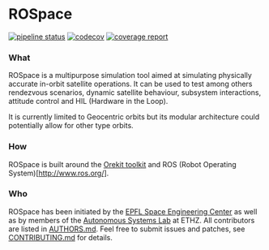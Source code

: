 # ROSpace

[![pipeline status](https://gitlab.com/eSpace-epfl/rospace/rdv-cap-sim/badges/master/pipeline.svg)](https://gitlab.com/eSpace-epfl/rospace/rdv-cap-sim/commits/master)
[![codecov](https://codecov.io/gl/rospace/rdv-cap-sim/branch/master/graph/badge.svg?token=BKZJjUEI6Y)](https://codecov.io/gl/rospace/rdv-cap-sim)
[![coverage report](https://gitlab.com/eSpace-epfl/rospace/rdv-cap-sim/badges/master/coverage.svg)](https://gitlab.com/eSpace-epfl/rospace/rdv-cap-sim/commits/master)

### What
ROSpace is a multipurpose simulation tool aimed at simulating physically
 accurate in-orbit satellite operations. It can be used to test among
others rendezvous scenarios, dynamic satellite behaviour, subsystem
interactions, attitude control and HIL (Hardware in the Loop).

It is currently limited to Geocentric orbits but its modular architecture
could potentially allow for other type orbits.

### How
ROSpace is built around the [Orekit toolkit](https://www.orekit.org/)
and ROS (Robot Operating System)[http://www.ros.org/].

### Who
ROSpace has been initiated by the
[EPFL Space Engineering Center](https://espace.epfl.ch/) as well as by
members of the [Autonomous Systems Lab](http://www.asl.ethz.ch/) at
ETHZ. All contributors are listed in [AUTHORS.md](AUTHORS.md). Feel free
to submit issues and patches, see [CONTRIBUTING.md](CONTRIBUTING.md) for
details.